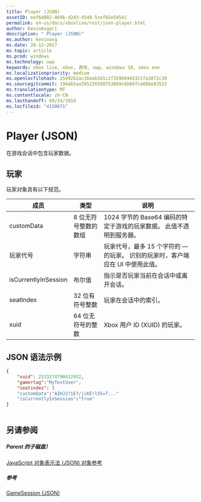 ```yaml
---
title: Player (JSON)
assetID: eaf6d082-869b-d2d3-d548-5cef65e54541
permalink: en-us/docs/xboxlive/rest/json-player.html
author: KevinAsgari
description: " Player (JSON)"
ms.author: kevinasg
ms.date: 20-12-2017
ms.topic: article
ms.prod: windows
ms.technology: uwp
keywords: xbox live, xbox, 游戏, uwp, windows 10, xbox one
ms.localizationpriority: medium
ms.openlocfilehash: 25d9262ac16eab3d1c2f35960445321fa3872c30
ms.sourcegitcommit: 194ab5aa395226580753869c6b66fce88be83522
ms.translationtype: MT
ms.contentlocale: zh-CN
ms.lasthandoff: 09/24/2018
ms.locfileid: "4150671"
---
```

# <a name="player-json"></a>Player (JSON)
在游戏会话中包含玩家数据。 
<a id="ID4EN"></a>

 
## <a name="player"></a>玩家
 
玩家对象具有以下规范。
 
| 成员| 类型| 说明| 
| --- | --- | --- | 
| customData| 8 位无符号整数的数组| 1024 字节的 Base64 编码的特定于游戏的玩家数据。 此值不透明到服务器。| 
| 玩家代号| 字符串| 玩家代号，最多 15 个字符的 — 的玩家。 识别的玩家时，客户端应在 UI 中使用此值。 | 
| isCurrentlyInSession| 布尔值| 指示是否玩家当前在会话中或离开会话。| 
| seatIndex| 32 位有符号整数| 玩家在会话中的索引。| 
| xuid| 64 位无符号的整数| Xbox 用户 ID (XUID) 的玩家。| 
  
<a id="ID4E3C"></a>

 
## <a name="sample-json-syntax"></a>JSON 语法示例
 

```json
{
    "xuid": 2533274790412952,
    "gamertag":"MyTestUser",
    "seatindex": 3
    "customData":"AIHJ2?iE?/jiKE!l5S=T..."
    "isCurrentlyInSession":"true"
}
    
```

  
<a id="ID4EFD"></a>

 
## <a name="see-also"></a>另请参阅
 
<a id="ID4EHD"></a>

 
##### <a name="parent"></a>Parent 的子磁盘） 

[JavaScript 对象表示法 (JSON) 对象参考](atoc-xboxlivews-reference-json.md)

  
<a id="ID4ERD"></a>

 
##### <a name="reference"></a>参考 

[GameSession (JSON)](json-gamesession.md)

   